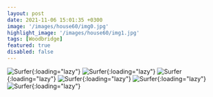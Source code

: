 ```yaml
---
layout: post
date: 2021-11-06 15:01:35 +0300
image: '/images/house60/img0.jpg'
highlight_image: '/images/house60/img1.jpg'
tags: [Woodbridge]
featured: true
disabled: false
---
```


![Surfer]({{site.baseurl}}/images/house60/img3.jpg){:loading="lazy"}
![Surfer]({{site.baseurl}}/images/house60/img4.jpg){:loading="lazy"}
![Surfer]({{site.baseurl}}/images/house60/img5.jpg){:loading="lazy"}
![Surfer]({{site.baseurl}}/images/house60/img6.jpg){:loading="lazy"}
![Surfer]({{site.baseurl}}/images/house60/img7.jpg){:loading="lazy"}
![Surfer]({{site.baseurl}}/images/house60/img8.jpg){:loading="lazy"} 